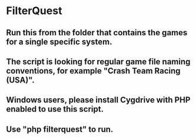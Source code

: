 # FilterQuest

## Run this from the folder that contains the games for a single specific system.
## The script is looking for regular game file naming conventions, for example "Crash Team Racing (USA)".
## Windows users, please install Cygdrive with PHP enabled to use this script.
## Use "php filterquest" to run.